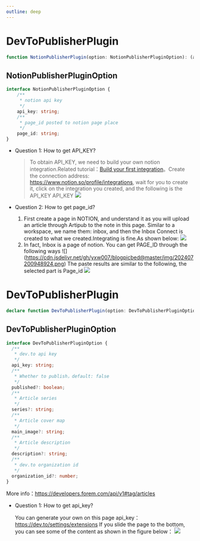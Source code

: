 ```yaml
---
outline: deep
---
```



# DevToPublisherPlugin

```ts
function NotionPublisherPlugin(option: NotionPublisherPluginOption): (articleTitle: string, visit: TVisitor, toMarkdown: ToMarkdown) => Promise<PublishResult>
```

## NotionPublisherPluginOption

```ts
interface NotionPublisherPluginOption {
    /**
     * notion api key
     */
    api_key: string;
    /**
     * page_id posted to notion page place
     */
    page_id: string;
}
```

- Question 1: How to get API_KEY?

  > To obtain API_KEY, we need to build your own notion integration.Related tutorial：[Build your first integration](https://developers.notion.com/docs/create-a-notion-integration)。Create the connection address: https://www.notion.so/profile/integrations, wait for you to create it, click on the integration you created, and the following is the API_KEY API_KEY
  ![](https://cdn.jsdelivr.net/gh/yxw007/BlogPicBed@master/img/202407200927324.png)

- Question 2: How to get page_id?
  1. First create a page in NOTION, and understand it as you will upload an article through Artipub to the note in this page. Similar to a workspace, we name them: inbox, and then the Inbox Connect is created to what we created.Integrating is fine.As shown below:
  ![](https://cdn.jsdelivr.net/gh/yxw007/blogpicbed@master/img/20240720093939.png)
  2. In fact, Inbox is a page of notion. You can get PAGE_ID through the following ways
    ![] (https://cdn.jsdelivr.net/gh/yxw007/blogpicbed@master/img/202407200948924.png)
  The paste results are similar to the following, the selected part is Page_id
    ![](https://cdn.jsdelivr.net/gh/yxw007/blogpicbed@master/img/202407200949155.png)

# DevToPublisherPlugin

```ts
declare function DevToPublisherPlugin(option: DevToPublisherPluginOption): (articleTitle: string, _visit: TVisitor, _toMarkdown: ToMarkdown) => Promise<PublishResult>;
```

## DevToPublisherPluginOption

```ts
interface DevToPublisherPluginOption {
  /**
   * dev.to api key
   */
  api_key: string;
  /**
   * Whether to publish，default: false
   */
  published?: boolean;
  /**
   * Article series
   */
  series?: string;
  /**
   * Article cover map
   */
  main_image?: string;
  /**
   * Article description
   */
  description?: string;
  /**
   * dev.to organization id
   */
  organization_id?: number;
}

```

More info：https://developers.forem.com/api/v1#tag/articles

- Question 1: How to get api_key?
  
  You can generate your own on this page api_key：https://dev.to/settings/extensions If you slide the page to the bottom, you can see some of the content as shown in the figure below：
  ![](https://cdn.jsdelivr.net/gh/yxw007/BlogPicBed@master/img/202407200945604.png)

 
